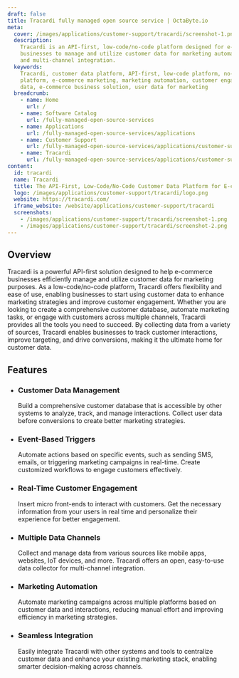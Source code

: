 ```yaml
---
draft: false
title: Tracardi fully managed open source service | OctaByte.io
meta:
  cover: /images/applications/customer-support/tracardi/screenshot-1.png
  description:
    Tracardi is an API-first, low-code/no-code platform designed for e-commerce
    businesses to manage and utilize customer data for marketing automation, engagement,
    and multi-channel integration.
  keywords:
    Tracardi, customer data platform, API-first, low-code platform, no-code
    platform, e-commerce marketing, marketing automation, customer engagement, multi-channel
    data, e-commerce business solution, user data for marketing
  breadcrumb:
    - name: Home
      url: /
    - name: Software Catalog
      url: /fully-managed-open-source-services
    - name: Applications
      url: /fully-managed-open-source-services/applications
    - name: Customer Support
      url: /fully-managed-open-source-services/applications/customer-support
    - name: Tracardi
      url: /fully-managed-open-source-services/applications/customer-support/tracardi
content:
  id: tracardi
  name: Tracardi
  title: The API-First, Low-Code/No-Code Customer Data Platform for E-commerce Businesses
  logo: /images/applications/customer-support/tracardi/logo.png
  website: https://tracardi.com/
  iframe_website: /website/applications/customer-support/tracardi
  screenshots:
    - /images/applications/customer-support/tracardi/screenshot-1.png
    - /images/applications/customer-support/tracardi/screenshot-2.png
---
```


## Overview

Tracardi is a powerful API-first solution designed to help e-commerce businesses efficiently manage and utilize customer data for marketing purposes. As a low-code/no-code platform, Tracardi offers flexibility and ease of use, enabling businesses to start using customer data to enhance marketing strategies and improve customer engagement. Whether you are looking to create a comprehensive customer database, automate marketing tasks, or engage with customers across multiple channels, Tracardi provides all the tools you need to succeed. By collecting data from a variety of sources, Tracardi enables businesses to track customer interactions, improve targeting, and drive conversions, making it the ultimate home for customer data.

## Features

- ### Customer Data Management

  Build a comprehensive customer database that is accessible by other systems to analyze, track, and manage interactions. Collect user data before conversions to create better marketing strategies.

- ### Event-Based Triggers

  Automate actions based on specific events, such as sending SMS, emails, or triggering marketing campaigns in real-time. Create customized workflows to engage customers effectively.

- ### Real-Time Customer Engagement

  Insert micro front-ends to interact with customers. Get the necessary information from your users in real time and personalize their experience for better engagement.

- ### Multiple Data Channels

  Collect and manage data from various sources like mobile apps, websites, IoT devices, and more. Tracardi offers an open, easy-to-use data collector for multi-channel integration.

- ### Marketing Automation

  Automate marketing campaigns across multiple platforms based on customer data and interactions, reducing manual effort and improving efficiency in marketing strategies.

- ### Seamless Integration

  Easily integrate Tracardi with other systems and tools to centralize customer data and enhance your existing marketing stack, enabling smarter decision-making across channels.
